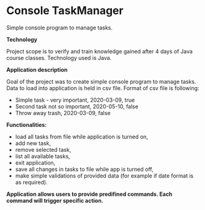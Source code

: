 # Console TaskManager
Simple console program to manage tasks.

**Technology**

Project scope is to verify and train knowledge gained after 4 days of Java course classes.
Technology used is Java.

**Application description**

Goal of the project was to create simple console program to manage tasks.
Data to load into application is held in csv file.
Format of csv file is following:

- Simple task - very important, 2020-03-09, true
- Second task not so important, 2020-05-10, false
- Throw away trash, 2020-03-09, false

**Functionalities:**
- load all tasks from file while application is turned on,
- add new task,
- remove selected task,
- list all available tasks,
- exit application,
- save all changes in tasks to file while app is turned off,
- make simple validations of provided data (for example if date format is as required).

**Application allows users to provide predifined commands. Each command will trigger specific action.**
